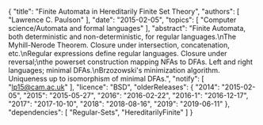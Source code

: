 {
    "title": "Finite Automata in Hereditarily Finite Set Theory",
    "authors": [
        "Lawrence C. Paulson"
    ],
    "date": "2015-02-05",
    "topics": [
        "Computer science/Automata and formal languages"
    ],
    "abstract": "Finite Automata, both deterministic and non-deterministic, for regular languages.\nThe Myhill-Nerode Theorem. Closure under intersection, concatenation, etc.\nRegular expressions define regular languages. Closure under reversal;\nthe powerset construction mapping NFAs to DFAs. Left and right languages; minimal DFAs.\nBrzozowski's minimization algorithm. Uniqueness up to isomorphism of minimal DFAs.",
    "notify": [
        "lp15@cam.ac.uk"
    ],
    "licence": "BSD",
    "olderReleases": {
        "2014": "2015-02-05",
        "2015": "2015-05-27",
        "2016": "2016-02-22",
        "2016-1": "2016-12-17",
        "2017": "2017-10-10",
        "2018": "2018-08-16",
        "2019": "2019-06-11"
    },
    "dependencies": [
        "Regular-Sets",
        "HereditarilyFinite"
    ]
}